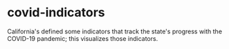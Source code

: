 # covid-indicators
California's defined some indicators that track the state's progress with the COVID-19 pandemic; this visualizes those indicators.
